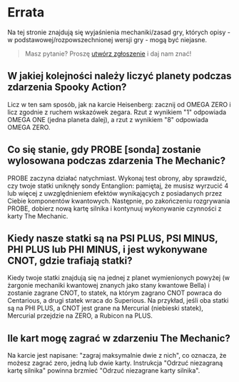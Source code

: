 # Errata
Na tej stronie znajdują się wyjaśnienia mechaniki/zasad gry, których opisy - w podstawowej/rozpowszechnionej wersji gry - mogą być niejasne.

> Masz pytanie? Proszę [utwórz zgłoszenie](../../../issues) i daj nam znać!

## W jakiej kolejności należy liczyć planety podczas zdarzenia Spooky Action?
Licz w ten sam sposób, jak na karcie Heisenberg: zacznij od OMEGA ZERO i licz zgodnie z ruchem wskazówek zegara. Rzut z wynikiem "1" odpowiada OMEGA ONE (jedna planeta dalej), a rzut z wynikiem "8" odpowiada OMEGA ZERO.

## Co się stanie, gdy PROBE [sonda] zostanie wylosowana podczas zdarzenia The Mechanic?
PROBE zaczyna działać natychmiast. Wykonaj test obrony, aby sprawdzić, czy twoje statki uniknęły sondy Entanglion: pamiętaj, że musisz wyrzucić 4 lub więcej z uwzględnieniem efektów wynikających z posiadanych przez Ciebie komponentów kwantowych. Następnie, po zakończeniu rozgrywania PROBE, dobierz nową kartę silnika i kontynuuj wykonywanie czynności z karty The Mechanic.

## Kiedy nasze statki są na PSI PLUS, PSI MINUS, PHI PLUS lub PHI MINUS, i jest wykonywane CNOT, gdzie trafiają statki?
Kiedy twoje statki znajdują się na jednej z planet wymienionych powyżej (w żargonie mechaniki kwantowej znanych jako stany kwantowe Bella) i zostanie zagrane CNOT, to statek, na którym zagrano CNOT powraca do Centarious, a drugi statek wraca do Superious. Na przykład, jeśli oba statki są na PHI PLUS, a CNOT jest grane na Mercurial (niebieski statek), Mercurial przejdzie na ZERO, a Rubicon na PLUS.

## Ile kart mogę zagrać w zdarzeniu The Mechanic?
Na karcie jest napisane: "zagraj maksymalnie dwie z nich", co oznacza, że możesz zagrać zero, jedną lub dwie karty. Instrukcja "Odrzuć niezagraną kartę silnika" powinna brzmieć "Odrzuć niezagrane karty silnika".
